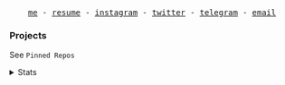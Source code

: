 <!--
### Hey there!<img src="https://raw.githubusercontent.com/MartinHeinz/MartinHeinz/master/wave.gif" width="30px">


[![Gmail](https://img.shields.io/badge/-EMAIL-D14836?style=for-the-badge&logo=gmail&logoColor=white)](mailto:chester.htooaunglinn@gmail.com)
[![facebook](https://img.shields.io/badge/-FACEBOOK-0077B5?style=for-the-badge&logo=facebook&logoColor=white)](https://www.facebook.com/chester.ll.hal)

### My weapons 🔫

<span><img alt="JavaScript" src="https://img.shields.io/badge/javascript%20-%23323330.svg?&style=for-the-badge&logo=javascript&logoColor=%23F7DF1E"/></span>
<span><img alt="Python" src="https://img.shields.io/badge/python%20-%2314354C.svg?&style=for-the-badge&logo=python&logoColor=white"/></span>
<span><img alt="React" src="https://img.shields.io/badge/react%20-%2320232a.svg?&style=for-the-badge&logo=react&logoColor=%2361DAFB"/></span>
<span><img alt="Redux" src="https://img.shields.io/badge/redux%20-%23593d88.svg?&style=for-the-badge&logo=redux&logoColor=white"/></span>

### Other technologies that I'm familiar with 

<span><img alt="Git" src="https://img.shields.io/badge/git%20-%23F05033.svg?&style=for-the-badge&logo=git&logoColor=white"/></span>
<span><img alt="Jupyter" src="https://img.shields.io/badge/Jupyter%20-%23F37626.svg?&style=for-the-badge&logo=Jupyter&logoColor=white" /></span>
<span><img alt="Firebase" src="https://img.shields.io/badge/firebase%20-%23039BE5.svg?&style=for-the-badge&logo=firebase"/></span>
<span><img alt="Material UI" src="https://img.shields.io/badge/material%20ui%20-%230081CB.svg?&style=for-the-badge&logo=material-ui&logoColor=white"/></span>

### Some of my active projects 

Recipe app is not live but you can check the github repo.

[![Weather App](<https://img.shields.io/badge/-Weather app -444444?style=flat>)](https://getmeweather.netlify.app/)
[![Amazon Clone](<https://img.shields.io/badge/-Amazon Clone -444444?style=flat>)](https://clone-45d27.web.app/)
[![Coders Hub](<https://img.shields.io/badge/-Coders Hub -444444?style=flat>)](https://coders-hub.netlify.app/)
[![Recipe App](<https://img.shields.io/badge/-Recipe App -444444?style=flat>)](https://github.com/halchester/Recipe-App)
[![Markdown Renderer](<https://img.shields.io/badge/-Markdown Renderer -444444?style=flat>)](https://markdown-renderer.netlify.app/)
[![Check your git](<https://img.shields.io/badge/-Github info -444444?style=flat>)](https://checkyourgit.netlify.app/)
-->

<p align='center'>
  <samp>
    <a href="https://halchester.vercel.app">me</a> -
    <a href="https://drive.google.com/file/d/1bqw-NvE90uYlIRHT775NAvtuhUIuSDPU/view?usp=sharing">resume</a> -
    <a href="https://www.instagram.com/hal_chester/">instagram</a> -
    <a href="https://twitter.com/halChester02">twitter</a> -
    <a href="https://t.me/chester22222">telegram</a> -
    <a href="mailto:chester.htooaunglinn@gmail.com">email</a>
    </smap>
</p>

### Projects

See `Pinned Repos`

<details>
  <summary>Stats</summary>
<img src="https://github-readme-stats.vercel.app/api?username=halchester&count_private=true&show_icons=true&theme=prussian&include_all_commits=true&line_height=20" alt="Chester's Github Statistics" />
</span>
  
### Tools 
<p>
<img src = "https://img.shields.io/badge/-React-61DAFB?logo=react&logoColor=white&style=flat" />
<img src = "https://img.shields.io/badge/-MongoDB-white?logo=mongodb&logoColor=green&style=flat" />
<img src = "https://img.shields.io/badge/-Typescript-blue?logo=typescript&logoColor=white&style=flat" />
<img src = "https://img.shields.io/badge/-Javascript-yellow?logo=javascript&logoColor=white&style=flat" />
<img src = "https://img.shields.io/badge/-Express-black?logo=express&logoColor=white&style=flat" />
</p>

<!--START_SECTION:waka-->

```text
Vue.js       2 hrs 34 mins   ████████████░░░░░░░░░░░░░   48.12 %
JavaScript   43 mins         ███▒░░░░░░░░░░░░░░░░░░░░░   13.48 %
Python       35 mins         ██▓░░░░░░░░░░░░░░░░░░░░░░   10.93 %
Markdown     25 mins         ██░░░░░░░░░░░░░░░░░░░░░░░   07.94 %
TypeScript   17 mins         █▒░░░░░░░░░░░░░░░░░░░░░░░   05.48 %
Docker       12 mins         █░░░░░░░░░░░░░░░░░░░░░░░░   03.85 %
```

<!--END_SECTION:waka-->

![](https://komarev.com/ghpvc/?username=halchester&color=blueviolet&label=Profile+Views)
</details>
